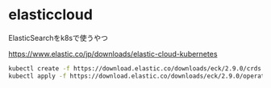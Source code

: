 # elasticcloud

ElasticSearchをk8sで使うやつ

https://www.elastic.co/jp/downloads/elastic-cloud-kubernetes

```bash
kubectl create -f https://download.elastic.co/downloads/eck/2.9.0/crds.yaml
kubectl apply -f https://download.elastic.co/downloads/eck/2.9.0/operator.yaml
```
